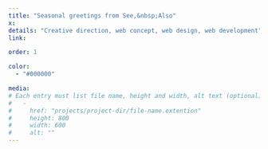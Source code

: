 ```yaml
---
title: "Seasonal greetings from See,&nbsp;Also"
x:
details: "Creative direction, web concept, web design, web development"
link:

order: 1

color: 
  - "#000000"

media: 
# Each entry must list file name, height and width, alt text (optional)
#   -
#     href: "projects/project-dir/file-name.extention"
#     height: 800
#     width: 600
#     alt: ""
---
```

